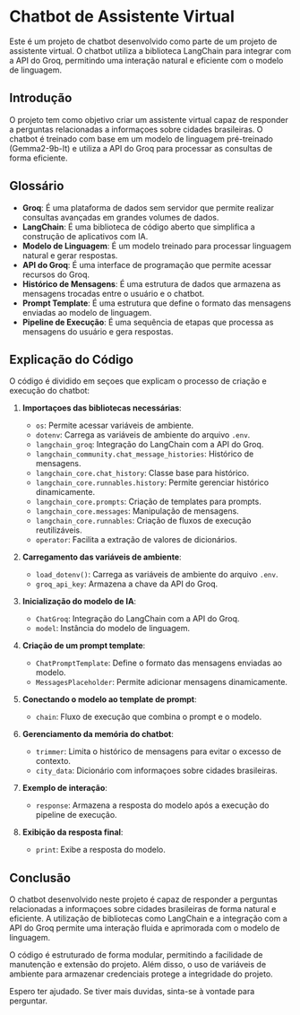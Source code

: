 # Chatbot de Assistente Virtual

Este é um projeto de chatbot desenvolvido como parte de um projeto de assistente virtual. O chatbot utiliza a biblioteca LangChain para integrar com a API do Groq, permitindo uma interação natural e eficiente com o modelo de linguagem.

## Introdução

O projeto tem como objetivo criar um assistente virtual capaz de responder a perguntas relacionadas a informaçoes sobre cidades brasileiras. O chatbot é treinado com base em um modelo de linguagem pré-treinado (Gemma2-9b-It) e utiliza a API do Groq para processar as consultas de forma eficiente.

## Glossário

- **Groq**: É uma plataforma de dados sem servidor que permite realizar consultas avançadas em grandes volumes de dados.
- **LangChain**: É uma biblioteca de código aberto que simplifica a construção de aplicativos com IA.
- **Modelo de Linguagem**: É um modelo treinado para processar linguagem natural e gerar respostas.
- **API do Groq**: É uma interface de programação que permite acessar recursos do Groq.
- **Histórico de Mensagens**: É uma estrutura de dados que armazena as mensagens trocadas entre o usuário e o chatbot.
- **Prompt Template**: É uma estrutura que define o formato das mensagens enviadas ao modelo de linguagem.
- **Pipeline de Execução**: É uma sequência de etapas que processa as mensagens do usuário e gera respostas.

## Explicação do Código

O código é dividido em seçoes que explicam o processo de criação e execução do chatbot:

1. **Importaçoes das bibliotecas necessárias**:
   - `os`: Permite acessar variáveis de ambiente.
   - `dotenv`: Carrega as variáveis de ambiente do arquivo `.env`.
   - `langchain_groq`: Integração do LangChain com a API do Groq.
   - `langchain_community.chat_message_histories`: Histórico de mensagens.
   - `langchain_core.chat_history`: Classe base para histórico.
   - `langchain_core.runnables.history`: Permite gerenciar histórico dinamicamente.
   - `langchain_core.prompts`: Criação de templates para prompts.
   - `langchain_core.messages`: Manipulação de mensagens.
   - `langchain_core.runnables`: Criação de fluxos de execução reutilizáveis.
   - `operator`: Facilita a extração de valores de dicionários.

2. **Carregamento das variáveis de ambiente**:
   - `load_dotenv()`: Carrega as variáveis de ambiente do arquivo `.env`.
   - `groq_api_key`: Armazena a chave da API do Groq.

3. **Inicialização do modelo de IA**:
   - `ChatGroq`: Integração do LangChain com a API do Groq.
   - `model`: Instância do modelo de linguagem.

4. **Criação de um prompt template**:
   - `ChatPromptTemplate`: Define o formato das mensagens enviadas ao modelo.
   - `MessagesPlaceholder`: Permite adicionar mensagens dinamicamente.

5. **Conectando o modelo ao template de prompt**:
   - `chain`: Fluxo de execução que combina o prompt e o modelo.

6. **Gerenciamento da memória do chatbot**:
   - `trimmer`: Limita o histórico de mensagens para evitar o excesso de contexto.
   - `city_data`: Dicionário com informaçoes sobre cidades brasileiras.

7. **Exemplo de interação**:
   - `response`: Armazena a resposta do modelo após a execução do pipeline de execução.

8. **Exibição da resposta final**:
   - `print`: Exibe a resposta do modelo.

## Conclusão

O chatbot desenvolvido neste projeto é capaz de responder a perguntas relacionadas a informaçoes sobre cidades brasileiras de forma natural e eficiente. A utilização de bibliotecas como LangChain e a integração com a API do Groq permite uma interação fluida e aprimorada com o modelo de linguagem.

O código é estruturado de forma modular, permitindo a facilidade de manutenção e extensão do projeto. Além disso, o uso de variáveis de ambiente para armazenar credenciais protege a integridade do projeto.

Espero ter ajudado. Se tiver mais duvidas, sinta-se à vontade para perguntar.
